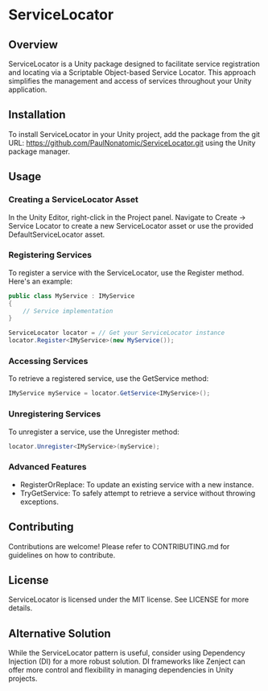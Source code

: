 # ServiceLocator #

## Overview ##
ServiceLocator is a Unity package designed to facilitate service registration and locating via a Scriptable Object-based Service Locator. This approach simplifies the management and access of services throughout your Unity application.

## Installation ##
To install ServiceLocator in your Unity project, add the package from the git URL: https://github.com/PaulNonatomic/ServiceLocator.git using the Unity package manager.

## Usage ##
### Creating a ServiceLocator Asset ###
In the Unity Editor, right-click in the Project panel.
Navigate to Create -> Service Locator to create a new ServiceLocator asset or use the provided DefaultServiceLocator asset.

### Registering Services ###
To register a service with the ServiceLocator, use the Register<T> method. Here's an example:

```cs
public class MyService : IMyService
{
    // Service implementation
}

ServiceLocator locator = // Get your ServiceLocator instance
locator.Register<IMyService>(new MyService());
```

### Accessing Services ###
To retrieve a registered service, use the GetService<T> method:

```cs
IMyService myService = locator.GetService<IMyService>();
```

### Unregistering Services ###
To unregister a service, use the Unregister<T> method:

```cs
locator.Unregister<IMyService>(myService);
```

### Advanced Features ###
* RegisterOrReplace: To update an existing service with a new instance.
* TryGetService: To safely attempt to retrieve a service without throwing exceptions.

## Contributing ##
Contributions are welcome! Please refer to CONTRIBUTING.md for guidelines on how to contribute.

## License ##
ServiceLocator is licensed under the MIT license. See LICENSE for more details.

## Alternative Solution ##
While the ServiceLocator pattern is useful, consider using Dependency Injection (DI) for a more robust solution. DI frameworks like Zenject can offer more control and flexibility in managing dependencies in Unity projects. 


